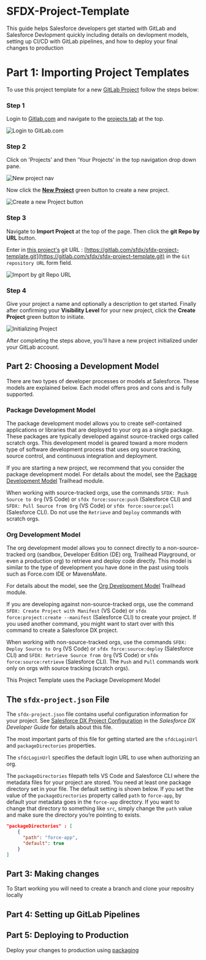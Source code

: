 # SFDX-Project-Template

This guide helps Salesforce developers get started with GitLab and Salesforce Devlopment quickly including details on devlopment models, setting up CI/CD with GitLab pipelines, and how to deploy your final changes to production

# Part 1: Importing Project Templates

To use this project template for a new [GitLab Project](https://docs.gitlab.com/ee/user/project/) follow the steps below: 

### Step 1

Login to [Gitlab.com](https://gitlab.com/users/sign_in) and navigate to the [projects tab](https://gitlab.com/dashboard/projects) at the top. 

![Login to GitLab.com](./imgs/login.png)

### Step 2

Click on 'Projects' and then 'Your Projects' in the top navigation drop down pane. 

![New project nav](./imgs/project-nav.png) 

Now click the [**New Project**](https://gitlab.com/projects/new) green button to create a new project. 

![Create a new Project button](./imgs/new-project-button.png)

### Step 3 

Navigate to **Import Project** at the top of the page. Then click the **git Repo by URL** button. 

Enter in [this project's](https://gitlab.com/sfdx/sfdx-project-template/tree/master) git URL : [https://gitlab.com/sfdx/sfdx-project-template.git](https://gitlab.com/sfdx/sfdx-project-template.git) in the `Git repository URL` form field. 

![Import by git Repo URL](./imgs/new-project.png)

### Step 4

Give your project a name and optionally a description to get started. Finally after confirming your **Visibility Level** for your new project, click the **Create Project** green button to initiate. 

![Initializing Project](./imgs/new-project-2.png)

After completing the steps above, you'll have a new project initialized under your GitLab account.

## Part 2: Choosing a Development Model

There are two types of developer processes or models at Salesforce. These models are explained below. Each model offers pros and cons and is fully supported.

### Package Development Model

The package development model allows you to create self-contained applications or libraries that are deployed to your org as a single package. These packages are typically developed against source-tracked orgs called scratch orgs. This development model is geared toward a more modern type of software development process that uses org source tracking, source control, and continuous integration and deployment.

If you are starting a new project, we recommend that you consider the package development model. For details about the model, see the [Package Development Model](https://trailhead.salesforce.com/en/content/learn/modules/sfdx_dev_model) Trailhead module.

When working with source-tracked orgs, use the commands `SFDX: Push Source to Org` (VS Code) or `sfdx force:source:push` (Salesforce CLI) and `SFDX: Pull Source from Org` (VS Code) or `sfdx force:source:pull` (Salesforce CLI). Do not use the `Retrieve` and `Deploy` commands with scratch orgs.

### Org Development Model

The org development model allows you to connect directly to a non-source-tracked org (sandbox, Developer Edition (DE) org, Trailhead Playground, or even a production org) to retrieve and deploy code directly. This model is similar to the type of development you have done in the past using tools such as Force.com IDE or MavensMate.

For details about the model, see the [Org Development Model](https://trailhead.salesforce.com/content/learn/modules/org-development-model) Trailhead module.

If you are developing against non-source-tracked orgs, use the command `SFDX: Create Project with Manifest` (VS Code) or `sfdx force:project:create --manifest` (Salesforce CLI) to create your project. If you used another command, you might want to start over with this command to create a Salesforce DX project.

When working with non-source-tracked orgs, use the commands `SFDX: Deploy Source to Org` (VS Code) or `sfdx force:source:deploy` (Salesforce CLI) and `SFDX: Retrieve Source from Org` (VS Code) or `sfdx force:source:retrieve` (Salesforce CLI). The `Push` and `Pull` commands work only on orgs with source tracking (scratch orgs).

This Project Template uses the Package Development Model

## The `sfdx-project.json` File

The `sfdx-project.json` file contains useful configuration information for your project. See [Salesforce DX Project Configuration](https://developer.salesforce.com/docs/atlas.en-us.sfdx_dev.meta/sfdx_dev/sfdx_dev_ws_config.htm) in the _Salesforce DX Developer Guide_ for details about this file.

The most important parts of this file for getting started are the `sfdcLoginUrl` and `packageDirectories` properties.

The `sfdcLoginUrl` specifies the default login URL to use when authorizing an org.

The `packageDirectories` filepath tells VS Code and Salesforce CLI where the metadata files for your project are stored. You need at least one package directory set in your file. The default setting is shown below. If you set the value of the `packageDirectories` property called `path` to `force-app`, by default your metadata goes in the `force-app` directory. If you want to change that directory to something like `src`, simply change the `path` value and make sure the directory you’re pointing to exists.

```json
"packageDirectories" : [
    {
      "path": "force-app",
      "default": true
    }
]
```

## Part 3: Making changes

To Start working you will need to create a branch and clone your repositry locally 

## Part 4: Setting up GitLab Pipelines



## Part 5: Deploying to Production

Deploy your changes to production using [packaging](https://developer.salesforce.com/docs/atlas.en-us.sfdx_dev.meta/sfdx_dev/sfdx_dev_dev2gp.htm) 

